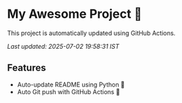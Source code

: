 # My Awesome Project 🚀

This project is automatically updated using GitHub Actions.

_Last updated: 2025-07-02 19:58:31 IST_

## Features
- Auto-update README using Python 🐍
- Auto Git push with GitHub Actions 🤖
